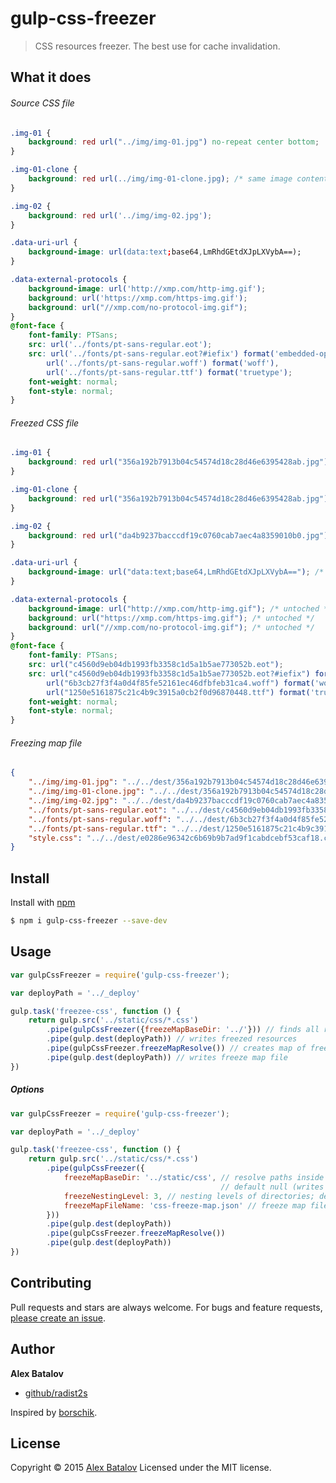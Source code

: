 # gulp-css-freezer

> CSS resources freezer. The best use for cache invalidation.

## What it does

###### Source CSS file

```css
.img-01 {
    background: red url("../img/img-01.jpg") no-repeat center bottom;
}

.img-01-clone {
    background: red url(../img/img-01-clone.jpg); /* same image content but different name */
}

.img-02 {
    background: red url('../img/img-02.jpg');
}

.data-uri-url {
    background-image: url(data:text;base64,LmRhdGEtdXJpLXVybA==);
}

.data-external-protocols {
    background-image: url('http://xmp.com/http-img.gif');
    background: url('https://xmp.com/https-img.gif');
    background: url("//xmp.com/no-protocol-img.gif");
}
@font-face {
    font-family: PTSans;
    src: url('../fonts/pt-sans-regular.eot');
    src: url('../fonts/pt-sans-regular.eot?#iefix') format('embedded-opentype'),
        url('../fonts/pt-sans-regular.woff') format('woff'),
        url('../fonts/pt-sans-regular.ttf') format('truetype');
    font-weight: normal;
    font-style: normal;
}
```

###### Freezed CSS file

```css
.img-01 {
    background: red url("356a192b7913b04c54574d18c28d46e6395428ab.jpg") no-repeat center bottom;
}

.img-01-clone {
    background: red url("356a192b7913b04c54574d18c28d46e6395428ab.jpg"); /* the same image like for .img-01 */
}

.img-02 {
    background: red url("da4b9237bacccdf19c0760cab7aec4a8359010b0.jpg");
}

.data-uri-url {
    background-image: url("data:text;base64,LmRhdGEtdXJpLXVybA=="); /* untoched */
}

.data-external-protocols {
    background-image: url("http://xmp.com/http-img.gif"); /* untoched */
    background: url("https://xmp.com/https-img.gif"); /* untoched */
    background: url("//xmp.com/no-protocol-img.gif"); /* untoched */
}
@font-face {
    font-family: PTSans;
    src: url("c4560d9eb04db1993fb3358c1d5a1b5ae773052b.eot");
    src: url("c4560d9eb04db1993fb3358c1d5a1b5ae773052b.eot?#iefix") format('embedded-opentype'), /* replaced only filename */
        url("6b3cb27f3f4a0d4f85fe52161ec46dfbfeb31ca4.woff") format('woff'),
        url("1250e5161875c21c4b9c3915a0cb2f0d96870448.ttf") format('truetype');
    font-weight: normal;
    font-style: normal;
}
```

###### Freezing map file

```json
{
    "../img/img-01.jpg": "../../dest/356a192b7913b04c54574d18c28d46e6395428ab.jpg",
    "../img/img-01-clone.jpg": "../../dest/356a192b7913b04c54574d18c28d46e6395428ab.jpg",
    "../img/img-02.jpg": "../../dest/da4b9237bacccdf19c0760cab7aec4a8359010b0.jpg",
    "../fonts/pt-sans-regular.eot": "../../dest/c4560d9eb04db1993fb3358c1d5a1b5ae773052b.eot",
    "../fonts/pt-sans-regular.woff": "../../dest/6b3cb27f3f4a0d4f85fe52161ec46dfbfeb31ca4.woff",
    "../fonts/pt-sans-regular.ttf": "../../dest/1250e5161875c21c4b9c3915a0cb2f0d96870448.ttf",
    "style.css": "../../dest/e0286e96342c6b69b9b7ad9f1cabdcebf53caf18.css"
}
```

## Install

Install with [npm](https://www.npmjs.com/)

```sh
$ npm i gulp-css-freezer --save-dev
```

## Usage

```js
var gulpCssFreezer = require('gulp-css-freezer');

var deployPath = '../_deploy'

gulp.task('freezee-css', function () {
    return gulp.src('../static/css/*.css')
        .pipe(gulpCssFreezer({freezeMapBaseDir: '../'})) // finds all resources inside css and freeze it
        .pipe(gulp.dest(deployPath)) // writes freezed resources
        .pipe(gulpCssFreezer.freezeMapResolve()) // creates map of freezed resources
        .pipe(gulp.dest(deployPath)) // writes freeze map file
})

```

##### Options

```js
var gulpCssFreezer = require('gulp-css-freezer');

var deployPath = '../_deploy'

gulp.task('freezee-css', function () {
    return gulp.src('../static/css/*.css')
        .pipe(gulpCssFreezer({
            freezeMapBaseDir: '../static/css', // resolve paths inside map file name by freezeMapBaseDir.
                                               // default null (writes absolute path of freezed file)
            freezeNestingLevel: 3, // nesting levels of directories; default 1
            freezeMapFileName: 'css-freeze-map.json' // freeze map file name; default css-freeze-map.json
        }))
        .pipe(gulp.dest(deployPath))
        .pipe(gulpCssFreezer.freezeMapResolve())
        .pipe(gulp.dest(deployPath))
})

```

## Contributing
Pull requests and stars are always welcome. For bugs and feature requests, [please create an issue](https://github.com/radist2s/gulp-css-freezer/issues).

## Author

**Alex Batalov**

+ [github/radist2s](https://github.com/radist2s)

Inspired by [borschik](https://github.com/bem/borschik).

## License
Copyright © 2015 [Alex Batalov](http://tagart.ru)
Licensed under the MIT license.